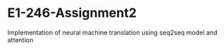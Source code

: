 # E1-246-Assignment2
Implementation of neural machine translation using seq2seq model and attention
